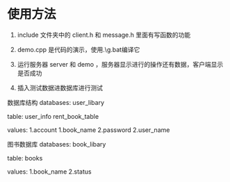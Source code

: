 # 使用方法

1. include 文件夹中的 client.h 和 message.h 里面有写函数的功能

2. demo.cpp 是代码的演示，使用.\g.bat编译它

3. 运行服务器 server 和 demo ，服务器显示进行的操作还有数据，客户端显示是否成功

4. 插入测试数据进数据库进行测试 

数据库结构
databases:  user_libary

table:      user_info       rent_book_table

values:     1.account       1.book_name
            2.password      2.user_name

图书数据库
databases:  book_libary

table:      books

values:     1.book_name
            2.status